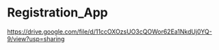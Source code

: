 # Registration_App
https://drive.google.com/file/d/11ccOXOzsUO3cQOWor62Ea1NkdUj0YQ-9/view?usp=sharing
